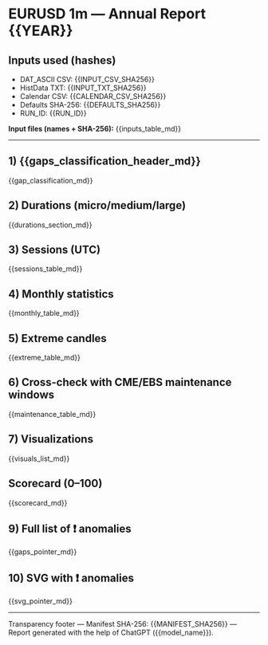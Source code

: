 # EURUSD 1m — Annual Report {{YEAR}}

## Inputs used (hashes)
- DAT_ASCII CSV: {{INPUT_CSV_SHA256}}
- HistData TXT: {{INPUT_TXT_SHA256}}
- Calendar CSV: {{CALENDAR_CSV_SHA256}}
- Defaults SHA-256: {{DEFAULTS_SHA256}}
- RUN_ID: {{RUN_ID}}

**Input files (names + SHA-256):**
{{inputs_table_md}}

---
## 1) {{gaps_classification_header_md}}
{{gap_classification_md}}

## 2) Durations (micro/medium/large)
{{durations_section_md}}

## 3) Sessions (UTC)
{{sessions_table_md}}

## 4) Monthly statistics
{{monthly_table_md}}

## 5) Extreme candles
{{extreme_table_md}}

## 6) Cross-check with CME/EBS maintenance windows
{{maintenance_table_md}}

## 7) Visualizations
{{visuals_list_md}}

## Scorecard (0–100)
{{scorecard_md}}


## 9) Full list of ❗ anomalies
{{gaps_pointer_md}}

## 10) SVG with ❗ anomalies
{{svg_pointer_md}}

---
Transparency footer
— Manifest SHA-256: {{MANIFEST_SHA256}}
— Report generated with the help of ChatGPT ({{model_name}}).
